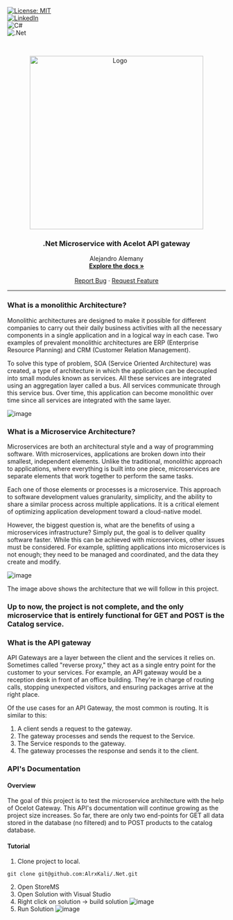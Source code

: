 [![License: MIT](https://img.shields.io/badge/License-MIT-yellow.svg)](https://opensource.org/licenses/MIT) <br/>
[![LinkedIn](https://img.shields.io/badge/linkedin-%230077B5.svg?style=for-the-badge&logo=linkedin&logoColor=white)](https://www.linkedin.com/in/alejandro-alemany/)<br/>
![C#](https://img.shields.io/badge/c%23-%23239120.svg?style=for-the-badge&logo=c-sharp&logoColor=white)<br/>
![.Net](https://img.shields.io/badge/.NET-5C2D91?style=for-the-badge&logo=.net&logoColor=white)

<!-- PROJECT LOGO -->
<br />
<p align="center">
  <a href="#">
    <img src="https://miro.medium.com/max/1400/1*wvPlEuyPwIux9_WX-eGf9Q.png" alt="Logo" width="400" height="400">
  </a>
  
 <h3 align="center">.Net Microservice with Acelot API gateway</h3>

  <p align="center">
    Alejandro Alemany
    <br />
    <a href="https://github.com/AlrxKali/.Net/edit/master/StoreMS"><strong>Explore the docs »</strong></a>
    <br />
    <br />
    <a href="https://github.com/AlrxKali/.Net/edit/master/StoreMS">Report Bug</a>
    ·
    <a href="https://github.com/AlrxKali/.Net/edit/master/StoreMS">Request Feature</a>
  </p>
</p>

<hr>

### What is a monolithic Architecture?

Monolithic architectures are designed to make it possible for different companies to carry out their daily business activities with all the necessary components in a single application and in a logical way in each case. Two examples of prevalent monolithic architectures are ERP (Enterprise Resource Planning) and CRM (Customer Relation Management).

To solve this type of problem, SOA (Service Oriented Architecture) was created, a type of architecture in which the application can be decoupled into small modules known as services. All these services are integrated using an aggregation layer called a bus. All services communicate through this service bus. Over time, this application can become monolithic over time since all services are integrated with the same layer.

![image](https://user-images.githubusercontent.com/55760198/185811848-a46b9cf7-8045-4f6d-a306-4f658da306a7.png)


### What is a Microservice Architecture?

Microservices are both an architectural style and a way of programming software. With microservices, applications are broken down into their smallest, independent elements. Unlike the traditional, monolithic approach to applications, where everything is built into one piece, microservices are separate elements that work together to perform the same tasks.

Each one of those elements or processes is a microservice. This approach to software development values granularity, simplicity, and the ability to share a similar process across multiple applications. It is a critical element of optimizing application development toward a cloud-native model.

However, the biggest question is, what are the benefits of using a microservices infrastructure? Simply put, the goal is to deliver quality software faster. While this can be achieved with microservices, other issues must be considered. For example, splitting applications into microservices is not enough; they need to be managed and coordinated, and the data they create and modify.

![image](https://user-images.githubusercontent.com/55760198/185812470-a1444fda-3d61-4836-b285-a56bd7b84c01.png)

The image above shows the architecture that we will follow in this project.

### **Up to now, the project is not complete, and the only microservice that is entirely functional for GET and POST is the Catalog service.**

### What is the API gateway

API Gateways are a layer between the client and the services it relies on. Sometimes called "reverse proxy," they act as a single entry point for the customer to your services. For example, an API gateway would be a reception desk in front of an office building. They're in charge of routing calls, stopping unexpected visitors, and ensuring packages arrive at the right place. 

Of the use cases for an API Gateway, the most common is routing. It is similar to this: 
1. A client sends a request to the gateway. 
2. The gateway processes and sends the request to the Service. 
3. The Service responds to the gateway. 
4. The gateway processes the response and sends it to the client.

### API's Documentation

#### Overview

The goal of this project is to test the microservice architecture with the help of Ocelot Gateway. 
This API's documentation will continue growing as the project size increases. So far, there are only 
two end-points for GET all data stored in the database (no filtered) and to POST products to the catalog 
database. 

#### Tutorial

1. Clone project to local. 

```
git clone git@github.com:AlrxKali/.Net.git
```

2. Open StoreMS
3. Open Solution with Visual Studio
4. Right click on solution -> build solution
![image](https://user-images.githubusercontent.com/55760198/185813640-a0d4e015-6e90-483b-ba8e-4988c6580f40.png)
5. Run Solution
![image](https://user-images.githubusercontent.com/55760198/185813606-829be367-b9fc-4f6d-a3fe-5f40d801a447.png)
